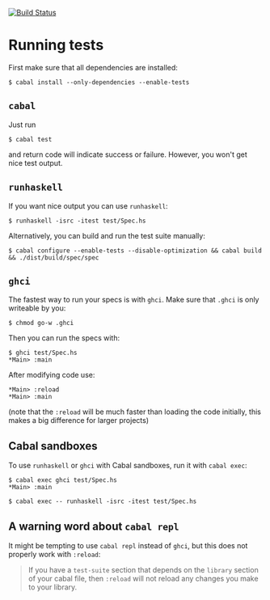 [![Build Status](https://travis-ci.org/hspec/hspec-example.png)](https://travis-ci.org/hspec/hspec-example)

# Running tests

First make sure that all dependencies are installed:

```
$ cabal install --only-dependencies --enable-tests
```

## `cabal`

Just run

```
$ cabal test
```

and return code will indicate success or failure.  However, you won't get nice
test output.

## `runhaskell`

If you want nice output you can use `runhaskell`:

```
$ runhaskell -isrc -itest test/Spec.hs
```

Alternatively, you can build and run the test suite manually:

```
$ cabal configure --enable-tests --disable-optimization && cabal build && ./dist/build/spec/spec
```

## `ghci`

The fastest way to run your specs is with `ghci`.  Make sure that `.ghci` is
only writeable by you:

```
$ chmod go-w .ghci
```

Then you can run the specs with:

```
$ ghci test/Spec.hs
*Main> :main
```

After modifying code use:

```
*Main> :reload
*Main> :main
```

(note that the `:reload` will be much faster than loading the code initially,
this makes a big difference for larger projects)

## Cabal sandboxes

To use `runhaskell` or `ghci` with Cabal sandboxes, run it with `cabal exec`:

```
$ cabal exec ghci test/Spec.hs
*Main> :main
```

```
$ cabal exec -- runhaskell -isrc -itest test/Spec.hs
```

## A warning word about `cabal repl`

It might be tempting to use `cabal repl` instead of `ghci`, but this does not
properly work with `:reload`:

> If you have a `test-suite` section that depends on the `library` section of
> your cabal file, then `:reload` will not reload any changes you make  to your
> library.
